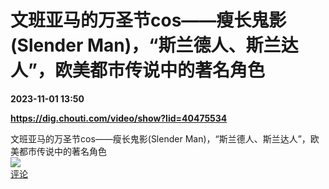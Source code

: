 # 文班亚马的万圣节cos——瘦长鬼影(Slender Man)，“斯兰德人、斯兰达人”，欧美都市传说中的著名角色

**2023-11-01 13:50**

**https://dig.chouti.com/video/show?lid=40475534**

文班亚马的万圣节cos——瘦长鬼影(Slender Man)，“斯兰德人、斯兰达人”，欧美都市传说中的著名角色  
![](https://img3.chouti.com/CHOUTI_20231101/D2997503AD124E479FD1ABF67D446882_W360H640.jpg)  
[评论](https://m.chouti.com/link/40475534)